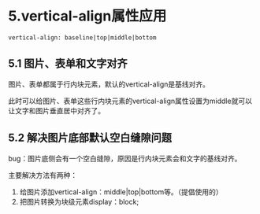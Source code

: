 # 5.vertical-align属性应用

    vertical-align: baseline|top|middle|bottom

## 5.1 图片、表单和文字对齐

图片、表单都属于行内块元素，默认的vertical-align是基线对齐。

此时可以给图片、表单这些行内块元素的vertical-align属性设置为middle就可以让文字和图片垂直居中对齐了。

## 5.2 解决图片底部默认空白缝隙问题

bug：图片底侧会有一个空白缝隙，原因是行内块元素会和文字的基线对齐。

主要解决方法有两种：

1. 给图片添加vertical-align：middle|top|bottom等。（提倡使用的）
2. 把图片转换为块级元素display：block;